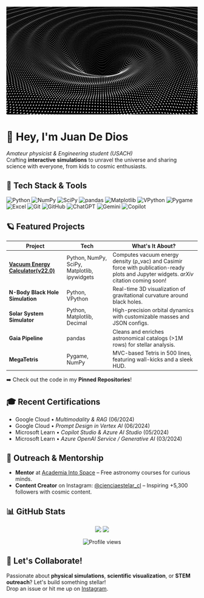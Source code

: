 <p align="center">
  <img src="agujeronegro.gif" width="650" alt="Black-hole simulation banner">
</p>

# 👋 Hey, I'm Juan De Dios  
_Amateur physicist & Engineering student (USACH)_  
Crafting **interactive simulations** to unravel the universe and sharing science with everyone, from kids to cosmic enthusiasts.

## 🚀 Tech Stack & Tools
![Python](https://img.shields.io/badge/-Python-3776AB?logo=python&logoColor=white)
![NumPy](https://img.shields.io/badge/-NumPy-013243?logo=numpy&logoColor=white)
![SciPy](https://img.shields.io/badge/-SciPy-8CAAE6?logo=scipy&logoColor=white)
![pandas](https://img.shields.io/badge/-pandas-150458?logo=pandas&logoColor=white)
![Matplotlib](https://img.shields.io/badge/-Matplotlib-11557c?logo=plotly&logoColor=white)
![VPython](https://img.shields.io/badge/-VPython-red)
![Pygame](https://img.shields.io/badge/-Pygame-008080?logo=python&logoColor=white)
![Excel](https://img.shields.io/badge/-Excel-217346?logo=microsoft-excel&logoColor=white)
![Git](https://img.shields.io/badge/-Git-F05032?logo=git&logoColor=white)
![GitHub](https://img.shields.io/badge/-GitHub-181717?logo=github&logoColor=white)
![ChatGPT](https://img.shields.io/badge/-ChatGPT-10A37F?logo=openai&logoColor=white)
![Gemini](https://img.shields.io/badge/-Gemini-4285F4?logo=googlecloud&logoColor=white)
![Copilot](https://img.shields.io/badge/-Copilot-512BD4?logo=microsoft&logoColor=white)

## 🪐 Featured Projects
| Project | Tech | What's It About? |
|---------|------|--------------------|
| **[Vacuum Energy Calculator(v22.0)](https://github.com/CienciaEstelar/vacuum-energy-calculator)** | Python, NumPy, SciPy, Matplotlib, ipywidgets | Computes vacuum energy density (ρ_vac) and Casimir force with publication-ready plots and Jupyter widgets. *arXiv* citation coming soon! |
| **N-Body Black Hole Simulation** | Python, VPython | Real-time 3D visualization of gravitational curvature around black holes. |
| **Solar System Simulator** | Python, Matplotlib, Decimal | High-precision orbital dynamics with customizable masses and JSON configs. |
| **Gaia Pipeline** | pandas | Cleans and enriches astronomical catalogs (>1M rows) for stellar analysis. |
| **MegaTetris** | Pygame, NumPy | MVC-based Tetris in 500 lines, featuring wall-kicks and a sleek HUD. |

➡️ Check out the code in my **Pinned Repositories**!

## 🎓 Recent Certifications
- Google Cloud • _Multimodality & RAG_ (06/2024)  
- Google Cloud • _Prompt Design in Vertex AI_ (06/2024)  
- Microsoft Learn • _Copilot Studio & Azure AI Studio_ (05/2024)  
- Microsoft Learn • _Azure OpenAI Service / Generative AI_ (03/2024)  

## 🌠 Outreach & Mentorship
- **Mentor** at [Academia Into Space](https://academiaintospace.wixsite.com/academia-into-space) – Free astronomy courses for curious minds.  
- **Content Creator** on Instagram: [@cienciaestelar_cl](https://instagram.com/cienciaestelar_cl) – Inspiring +5,300 followers with cosmic content.  

## 📊 GitHub Stats
<p align="center">
  <img src="https://github-readme-stats.vercel.app/api?username=CienciaEstelar&show_icons=true&theme=radical" height="165">
  <img src="https://github-readme-stats.vercel.app/api/top-langs/?username=CienciaEstelar&layout=compact&theme=radical" height="165">
</p>
<p align="center">
  <img src="https://komarev.com/ghpvc/?username=CienciaEstelar&color=blue" alt="Profile views" />
</p>

## 🤝 Let's Collaborate!
Passionate about **physical simulations**, **scientific visualization**, or **STEM outreach**? Let's build something stellar!  
Drop an issue or hit me up on [Instagram](https://www.instagram.com/cienciaestelar_cl).
